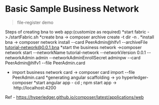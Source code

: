 # Basic Sample Business Network

> file-register demo

Steps of creating bna to web app:(customize as required)
*start fabric ->./startFabric.sh
*create bna -> composer archive create -t dir -n .
*install bna -> composer network install --card PeerAdmin@hlfv1 --archiveFile tutorial-network@0.0.1.bna
*start the business network ->composer network start --networkName tutorial-network --networkVersion 0.0.1 --networkAdmin admin --networkAdminEnrollSecret adminpw --card PeerAdmin@hlfv1 --file PeerAdmin.card
* import business network card -> composer card import --file PeerAdmin.card
*generating angular scaffolding -> yo hyperledger-composer
*start angular app - cd <app dir>; npm start
app ->  http://localhost:4200

Ref - https://hyperledger.github.io/composer/latest/applications/web